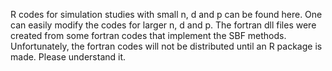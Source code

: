 R codes for simulation studies with small n, d and p can be found here. One can easily modify the codes for larger n, d and p. The fortran dll files were created from some fortran codes that implement the SBF methods. Unfortunately, the fortran codes will not be distributed until an R package is made. Please understand it.
